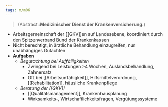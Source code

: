 ```yaml
---
tags: m/m06
---
```

> (Abstract::**Medizinischer Dienst der Krankenversicherung.**)
- Arbeitsgemeinschaft der [[GKV]]en auf Landesebene, koordiniert durch den Spitzenverband Bund der Krankenkassen
- Nicht berechtigt, in ärztliche Behandlung einzugreifen, nur unabhängiges Gutachten
- **Aufgaben**
	- *Begutachtung bei Auffälligkeiten*
		- Zwingend bei Leistungen >4 Wochen, Auslandsbehandlung, Zahnersatz
		- Oft bei [[Arbeitsunfähigkeit]], Hilfsmittelverordnung, [[Rehabilitation]], häusliche Krankenpflege
	- *Beratung der [[GKV]]*
		- [[Qualitätsmanagement]], Krankenhausplanung
		- Wirksamkeits-, Wirtschaftlichkeitsfragen, Vergütungssysteme